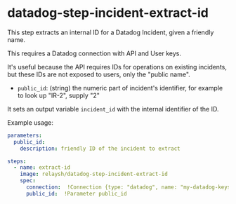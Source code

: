 # datadog-step-incident-extract-id

This step extracts an internal ID for a Datadog Incident, given a friendly name.

This requires a Datadog connection with API and User keys.

It's useful because the API requires IDs for operations on existing incidents, but these IDs are not exposed to users, only the "public name".

* `public_id`: (string) the numeric part of incident's identifier, for example to look up "IR-2", supply "2"

It sets an output variable `incident_id` with the internal identifier of the ID.

Example usage:

```yaml
parameters:
  public_id:
    description: friendly ID of the incident to extract

steps:
  - name: extract-id
    image: relaysh/datadog-step-incident-extract-id
    spec:
      connection:  !Connection {type: "datadog", name: "my-datadog-keys"}
      public_id:  !Parameter public_id
```
